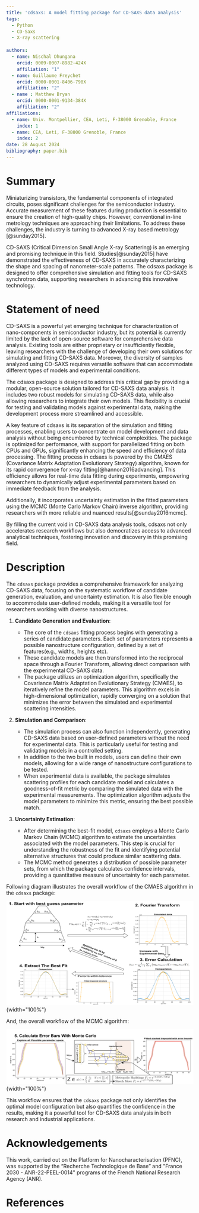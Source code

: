 ```yaml
---
title: 'cdsaxs: A model fitting package for CD-SAXS data analysis'
tags:
  - Python
  - CD-Saxs
  - X-ray scattering

authors:
  - name: Nischal Dhungana
    orcid: 0009-0007-8982-424X
    affiliation: "1"
  - name: Guillaume Freychet
    orcid: 0000-0001-8406-798X
    affiliation: "2"
  - name : Matthew Bryan
    orcid: 0000-0001-9134-384X
    affiliation: "2"
affiliations:
  - name: Univ. Montpellier, CEA, Leti, F-38000 Grenoble, France
    index: 1
  - name: CEA, Leti, F-38000 Grenoble, France
    index: 2
date: 28 August 2024
bibliography: paper.bib
---
```


# Summary

Miniaturizing transistors, the fundamental components of integrated circuits, poses significant challenges for the semiconductor industry. Accurate measurement of these features during production is essential to ensure the creation of high-quality chips. However, conventional in-line metrology techniques are approaching their limitations. To address these challenges, the industry is turning to advanced X-ray based metrology [@sunday2015].

CD-SAXS (Critical Dimension Small Angle X-ray Scattering) is an emerging and promising technique in this field. Studies[@sunday2015] have demonstrated the effectiveness of CD-SAXS in accurately characterizing the shape and spacing of nanometer-scale patterns. The cdsaxs package is designed to offer comprehensive simulation and fitting tools for CD-SAXS synchrotron data, supporting researchers in advancing this innovative technology.


# Statement of need

CD-SAXS is a powerful yet emerging technique for characterization of nano-components in semiconductor industry, but its potential is currently limited by the lack of open-source software for comprehensive data analysis. Existing tools are either proprietary or insufficiently flexible, leaving researchers with the challenge of developing their own solutions for simulating and fitting CD-SAXS data. Moreover, the diversity of samples analyzed using CD-SAXS requires versatile software that can accommodate different types of models and experimental conditions.

The cdsaxs package is designed to address this critical gap by providing a modular, open-source solution tailored for CD-SAXS data analysis. It includes two robust models for simulating CD-SAXS data, while also allowing researchers to integrate their own models. This flexibility is crucial for testing and validating models against experimental data, making the development process more streamlined and accessible.

A key feature of cdsaxs is its separation of the simulation and fitting processes, enabling users to concentrate on model development and data analysis without being encumbered by technical complexities. The package is optimized for performance, with support for parallelized fitting on both CPUs and GPUs, significantly enhancing the speed and efficiency of data processing. The fitting process in cdsaxs is powered by the CMAES (Covariance Matrix Adaptation Evolutionary Strategy) algorithm, known for its rapid convergence for x-ray fitting[@hannon2016advancing]. This efficiency allows for real-time data fitting during experiments, empowering researchers to dynamically adjust experimental parameters based on immediate feedback from the analysis.

Additionally, it incorporates uncertainty estimation in the fitted parameters using the MCMC (Monte Carlo Markov Chain) inverse algorithm, providing researchers with more reliable and nuanced results[@sunday2016mcmc].

By filling the current void in CD-SAXS data analysis tools, cdsaxs not only accelerates research workflows but also democratizes access to advanced analytical techniques, fostering innovation and discovery in this promising field.

# Description

The `cdsaxs` package provides a comprehensive framework for analyzing CD-SAXS data, focusing on the systematic workflow of candidate generation, evaluation, and uncertainty estimation. It is also flexible enough to accommodate user-defined models, making it a versatile tool for researchers working with diverse nanostructures.

1. **Candidate Generation and Evaluation**:
    - The core of the `cdsaxs` fitting process begins with generating a series of candidate parameters. Each set of parameters represents a possible nanostructure configuration, defined by a set of features(e.g., widths, heights etc).
    - These candidate models are then transformed into the reciprocal space through a Fourier Transform, allowing direct comparison with the experimental CD-SAXS data.
    - The package utilizes an optimization algorithm, specifically the Covariance Matrix Adaptation Evolutionary Strategy (CMAES), to iteratively refine the model parameters. This algorithm excels in high-dimensional optimization, rapidly converging on a solution that minimizes the error between the simulated and experimental scattering intensities.

2. **Simulation and Comparison**:
    - The simulation process can also function independently, generating CD-SAXS data based on user-defined parameters without the need for experimental data. This is particularly useful for testing and validating models in a controlled setting.
    - In addition to the two built in models, users can define their own models, allowing for a wide range of nanostructure configurations to be tested.
    - When experimental data is available, the package simulates scattering profiles for each candidate model and calculates a goodness-of-fit metric by comparing the simulated data with the experimental measurements. The optimization algorithm adjusts the model parameters to minimize this metric, ensuring the best possible match.

3. **Uncertainty Estimation**:
    - After determining the best-fit model, `cdsaxs` employs a Monte Carlo Markov Chain (MCMC) algorithm to estimate the uncertainties associated with the model parameters. This step is crucial for understanding the robustness of the fit and identifying potential alternative structures that could produce similar scattering data.
    - The MCMC method generates a distribution of possible parameter sets, from which the package calculates confidence intervals, providing a quantitative measure of uncertainty for each parameter.

Following diagram illustrates the overall workflow of the CMAES algorithm in the `cdsaxs` package:

 ![workflow of the cmaes algorithm cdsaxs package.\label{fig:workflow}](cmaes_overall.png){width="100%"}

 And, the overall workflow of the MCMC algorithm:
 
 ![workflow of the mcmc algorithm cdsaxs package.\label{fig:workflow}](mcmc_overall.png){width="100%"}

This workflow ensures that the `cdsaxs` package not only identifies the optimal model configuration but also quantifies the confidence in the results, making it a powerful tool for CD-SAXS data analysis in both research and industrial applications.

# Acknowledgements

This work, carried out on the Platform for Nanocharacterisation (PFNC), was supported by the “Recherche Technologique de Base” and "France 2030 - ANR-22-PEEL-0014" programs of the French National Research Agency (ANR).

# References
